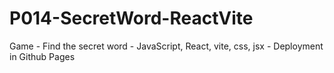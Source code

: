 # P014-SecretWord-ReactVite
Game - Find the secret word - JavaScript, React, vite, css, jsx - Deployment in Github Pages
